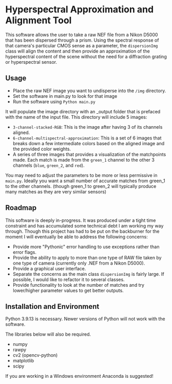 # Hyperspectral Approximation and Alignment Tool

This software allows the user to take a raw NEF file from a Nikon D5000 that has been dispersed through a prism. Using the spectral response of that camera's particular CMOS sense as a parameter, the `dispersionImg` class will align the content and then provide an approximation of the hyperspectral content of the scene without the need for a diffraction grating or hyperspectral sensor.

## Usage
- Place the raw NEF image you want to undisperse into the `/img` directory.
- Set the software in main.py to look for that image
- Run the software using `Python main.py`

It will populate the image directory with an _output folder that is prefaced with the name of the input file. This directory will include 5 images:
- `3-channel-stacked-RGB`: This is the image after having 3 of its channels aligned.
- `6-channel-multispectral-approximation`: This is a set of 6 images that breaks down a few intermediate colors based on the aligned image and the provided color weights.
- A series of three images that provides a visualization of the matchpoints made. Each match is made from the `green_1` channel to the other 3 channels (`blue`, `green_2`, and `red`).

You may need to adjust the parameters to be more or less permissive in `main.py`. Ideally you want a small number of accurate matches from green_1 to the other channels. (though green_1 to green_2 will typically produce many matches as they are very similar sensors)

## Roadmap

This software is deeply in-progress. It was produced under a tight time constraint and has accumulated some technical debt I am working my way through. Though this project has had to be put on the backburner for the moment I will eventually be able to address the following concerns:

- Provide more "Pythonic" error handling to use exceptions rather than error flags.
- Provide the ability to apply to more than one type of RAW file taken by one type of camera (currently only .NEF from a Nikon D5000).
- Provide a graphical user interface.
- Separate the concerns as the main class `dispersionImg` is fairly large. If possible, I would like to refactor it to several classes.
- Provide functionality to look at the number of matches and try lower/higher parameter values to get better outputs.

## Installation and Environment

Python 3.9.13 is necessary. Newer versions of Python will not work with the software.

The libraries below will also be required.

- numpy
- rawpy
- cv2 (opencv-python)
- matplotlib
- scipy

If you are working in a Windows environment Anaconda is suggested!